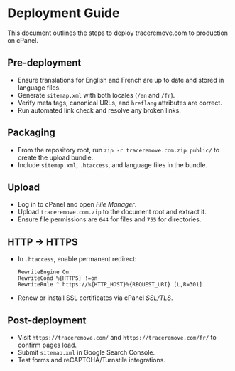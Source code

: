 # Deployment Guide

This document outlines the steps to deploy traceremove.com to production on cPanel.

## Pre‑deployment
- Ensure translations for English and French are up to date and stored in language files.
- Generate `sitemap.xml` with both locales (`/en` and `/fr`).
- Verify meta tags, canonical URLs, and `hreflang` attributes are correct.
- Run automated link check and resolve any broken links.

## Packaging
- From the repository root, run `zip -r traceremove.com.zip public/` to create the upload bundle.
- Include `sitemap.xml`, `.htaccess`, and language files in the bundle.

## Upload
- Log in to cPanel and open *File Manager*.
- Upload `traceremove.com.zip` to the document root and extract it.
- Ensure file permissions are `644` for files and `755` for directories.

## HTTP → HTTPS
- In `.htaccess`, enable permanent redirect:
  ```apacheconf
  RewriteEngine On
  RewriteCond %{HTTPS} !=on
  RewriteRule ^ https://%{HTTP_HOST}%{REQUEST_URI} [L,R=301]
  ```
- Renew or install SSL certificates via cPanel *SSL/TLS*.

## Post‑deployment
- Visit `https://traceremove.com/` and `https://traceremove.com/fr/` to confirm pages load.
- Submit `sitemap.xml` in Google Search Console.
- Test forms and reCAPTCHA/Turnstile integrations.

